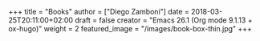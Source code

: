 +++
title = "Books"
author = ["Diego Zamboni"]
date = 2018-03-25T20:11:00+02:00
draft = false
creator = "Emacs 26.1 (Org mode 9.1.13 + ox-hugo)"
weight = 2
featured_image = "/images/book-box-thin.jpg"
+++
